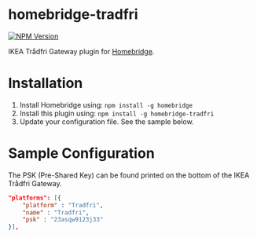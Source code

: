 # homebridge-tradfri
[![NPM Version](https://img.shields.io/npm/v/homebridge-tradfri.svg)](https://www.npmjs.com/package/homebridge-tradfri)

IKEA Trådfri Gateway plugin for [Homebridge](https://github.com/nfarina/homebridge).

# Installation

1. Install Homebridge using: `npm install -g homebridge`
2. Install this plugin using: `npm install -g homebridge-tradfri`
3. Update your configuration file. See the sample below.

# Sample Configuration

The PSK (Pre-Shared Key) can be found printed on the bottom of the IKEA Trådfri Gateway.

```json
"platforms": [{
    "platform" : "Tradfri",
    "name" : "Tradfri",
    "psk" : "23asqw9123j33"
}],
```
